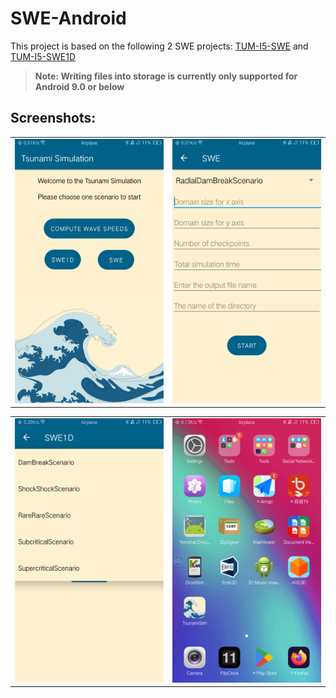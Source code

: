 # SWE-Android
This project is based on the following 2 SWE projects: [TUM-I5-SWE](https://github.com/TUM-I5/SWE) and
[TUM-I5-SWE1D](https://github.com/TUM-I5/SWE1D)
>**Note: Writing files into storage is currently only supported for Android 9.0 or below**


## Screenshots:
<table>
  <tr>
    <td><img src="screenshots/home_screen.png" alt="UI"></td>
    <td><img src="screenshots/swe.png" alt="UI"></td>
  </tr>
</table>
<table>
  <tr>
    <td><img src="screenshots/swe1d_spinner.png" alt="UI"></td>
    <td><img src="screenshots/app_icon.png" alt="UI"></td>
  </tr>
</table>
